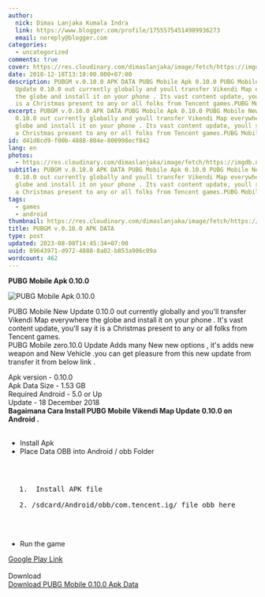 ```yaml
---
author:
  nick: Dimas Lanjaka Kumala Indra
  link: https://www.blogger.com/profile/17555754514989936273
  email: noreply@blogger.com
categories:
  - uncategorized
comments: true
cover: https://res.cloudinary.com/dimaslanjaka/image/fetch/https://imgdb.net/images/4579.jpg
date: 2018-12-18T13:18:00.000+07:00
description: PUBGM v.0.10.0 APK DATA PUBG Mobile Apk 0.10.0 PUBG Mobile New
  Update 0.10.0 out currently globally and youll transfer Vikendi Map everywhere
  the globe and install it on your phone . Its vast content update, youll say it
  is a Christmas present to any or all folks from Tencent games.PUBG Mobile z
excerpt: PUBGM v.0.10.0 APK DATA PUBG Mobile Apk 0.10.0 PUBG Mobile New Update
  0.10.0 out currently globally and youll transfer Vikendi Map everywhere the
  globe and install it on your phone . Its vast content update, youll say it is
  a Christmas present to any or all folks from Tencent games.PUBG Mobile z
id: d41d8cd9-f00b-4888-804e-800998ecf842
lang: en
photos:
  - https://res.cloudinary.com/dimaslanjaka/image/fetch/https://imgdb.net/images/4579.jpg
subtitle: PUBGM v.0.10.0 APK DATA PUBG Mobile Apk 0.10.0 PUBG Mobile New Update
  0.10.0 out currently globally and youll transfer Vikendi Map everywhere the
  globe and install it on your phone . Its vast content update, youll say it is
  a Christmas present to any or all folks from Tencent games.PUBG Mobile z
tags:
  - games
  - android
thumbnail: https://res.cloudinary.com/dimaslanjaka/image/fetch/https://imgdb.net/images/4579.jpg
title: PUBGM v.0.10.0 APK DATA
type: post
updated: 2023-08-08T14:45:34+07:00
uuid: 89643971-d972-4888-8a02-b853a906c09a
wordcount: 462
---
```


<strong>PUBG Mobile Apk 0.10.0</strong><div><img src="https://res.cloudinary.com/dimaslanjaka/image/fetch/https://imgdb.net/images/4579.jpg" alt="PUBG Mobile Apk 0.10.0" title="PUBG Mobile Apk 0.10.0"></div><p>PUBG Mobile New Update 0.10.0 out currently globally and you'll transfer Vikendi Map everywhere the globe and install it on your phone . It's vast content update, you'll say it is a Christmas present to any or all folks from Tencent games.<br>PUBG Mobile zero.10.0 Update Adds many New new options , it's adds new weapon and New Vehicle .you can get pleasure from this new update from transfer it from below link . </p>    Apk version - 0.10.0 <br>    Apk Data Size - 1.53 GB <br>    Required Android - 5.0 or Up <br>    Update - 18 December 2018 <br><strong>    Bagaimana Cara Install PUBG Mobile Vikendi Map Update 0.10.0 on Android . </strong><br><br><ul>    <li>        Install Apk     </li>    <li>        Place Data OBB into Android / obb Folder <br>   <pre><br><ol><br><li> Install APK file </li><br><li>/sdcard/Android/obb/com.tencent.ig/ file obb here </li><br></ol><br>   </pre>    </li>    <li>        Run the game     </li></ul><div>    <a href="https://play.google.com/store/apps/details?id=com.tencent.ig&amp;hl=en_IN" target="_blank" title="pubg 0.10.0 google play" alt="pubg 0.10.0 google play" rel="noopener noreferer nofollow">        Google Play Link     </a></div><div>    <br></div><div>    Download </div><div>    <a href="https://www.mediafire.com/file/dna69p0z4smjna6/PUBG-MOBILE-APK%2BDATA-0.10.0.rar" target="_blank" rel="noopener noreferer nofollow">        Download PUBG Mobile 0.10.0 Apk Data     </a></div>